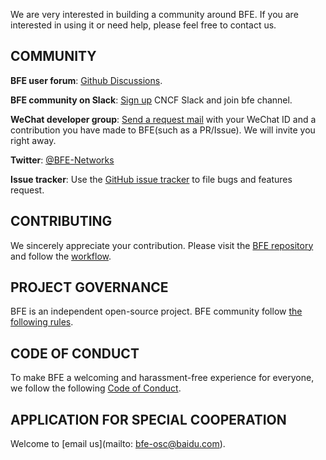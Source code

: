 We are very interested in building a community around BFE. If you are interested in using it or need help, please feel free to contact us.

## COMMUNITY

**BFE user forum**: [Github Discussions](https://github.com/bfenetworks/bfe/discussions).

**BFE community on Slack**: [Sign up](https://slack.cncf.io/) CNCF Slack and join bfe channel.

**WeChat developer group**: [Send a request mail](mailto:bfe-osc@baidu.com) with your WeChat ID and a contribution you have made to BFE(such as a PR/Issue). We will invite you right away.

**Twitter**: [@BFE-Networks](https://twitter.com/BfeNetworks)

**Issue tracker**: Use the [GitHub issue tracker](https://github.com/bfenetworks/bfe/issues) to file bugs and features request.

## CONTRIBUTING

We sincerely appreciate your contribution. Please visit the [BFE repository](https://github.com/bfenetworks/bfe) and follow the [workflow](https://github.com/bfenetworks/bfe/blob/develop/CONTRIBUTING.md).

## PROJECT GOVERNANCE

BFE is an independent open-source project. BFE community follow [the following rules](https://github.com/bfenetworks/bfe/blob/develop/GOVERNANCE.md).

## CODE OF CONDUCT

To make BFE a welcoming and harassment-free experience for everyone, we follow the following [Code of Conduct](https://github.com/bfenetworks/bfe/blob/develop/CODE_OF_CONDUCT.md).

## APPLICATION FOR SPECIAL COOPERATION

Welcome to [email us](mailto: bfe-osc@baidu.com).
